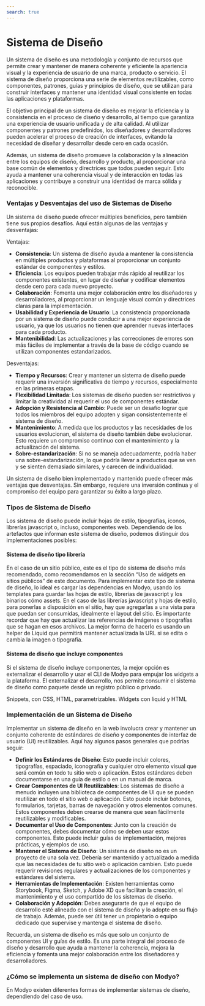 ```yaml
---
search: true
---
```


# Sistema de Diseño

Un sistema de diseño es una metodología y conjunto de recursos que permite crear y mantener de manera coherente y eficiente la apariencia visual y la experiencia de usuario de una marca, producto o servicio. El sistema de diseño proporciona una serie de elementos reutilizables, como componentes, patrones, guías y principios de diseño, que se utilizan para construir interfaces y mantener una identidad visual consistente en todas las aplicaciones y plataformas.

El objetivo principal de un sistema de diseño es mejorar la eficiencia y la consistencia en el proceso de diseño y desarrollo, al tiempo que garantiza una experiencia de usuario unificada y de alta calidad. Al utilizar componentes y patrones predefinidos, los diseñadores y desarrolladores pueden acelerar el proceso de creación de interfaces, evitando la necesidad de diseñar y desarrollar desde cero en cada ocasión.

Además, un sistema de diseño promueve la colaboración y la alineación entre los equipos de diseño, desarrollo y producto, al proporcionar una base común de elementos y directrices que todos pueden seguir. Esto ayuda a mantener una coherencia visual y de interacción en todas las aplicaciones y contribuye a construir una identidad de marca sólida y reconocible.

### Ventajas y Desventajas del uso de Sistemas de Diseño

Un sistema de diseño puede ofrecer múltiples beneficios, pero también tiene sus propios desafíos. Aquí están algunas de las ventajas y desventajas:

Ventajas:

- **Consistencia**: Un sistema de diseño ayuda a mantener la consistencia en múltiples productos y plataformas al proporcionar un conjunto estándar de componentes y estilos.
- **Eficiencia**: Los equipos pueden trabajar más rápido al reutilizar los componentes existentes, en lugar de diseñar y codificar elementos desde cero para cada nuevo proyecto.
- **Colaboración**: Fomenta una mejor colaboración entre los diseñadores y desarrolladores, al proporcionar un lenguaje visual común y directrices claras para la implementación.
- **Usabilidad y Experiencia de Usuario**: La consistencia proporcionada por un sistema de diseño puede conducir a una mejor experiencia de usuario, ya que los usuarios no tienen que aprender nuevas interfaces para cada producto.
- **Mantenibilidad**: Las actualizaciones y las correcciones de errores son más fáciles de implementar a través de la base de código cuando se utilizan componentes estandarizados.

Desventajas:

- **Tiempo y Recursos**: Crear y mantener un sistema de diseño puede requerir una inversión significativa de tiempo y recursos, especialmente en las primeras etapas.
- **Flexibilidad Limitada**: Los sistemas de diseño pueden ser restrictivos y limitar la creatividad al requerir el uso de componentes estándar.
- **Adopción y Resistencia al Cambio**: Puede ser un desafío lograr que todos los miembros del equipo adopten y sigan consistentemente el sistema de diseño.
- **Mantenimiento**: A medida que los productos y las necesidades de los usuarios evolucionan, el sistema de diseño también debe evolucionar. Esto requiere un compromiso continuo con el mantenimiento y la actualización del sistema.
- **Sobre-estandarización**: Si no se maneja adecuadamente, podría haber una sobre-estandarización, lo que podría llevar a productos que se ven y se sienten demasiado similares, y carecen de individualidad.

Un sistema de diseño bien implementado y mantenido puede ofrecer más ventajas que desventajas. Sin embargo, requiere una inversión continua y el compromiso del equipo para garantizar su éxito a largo plazo.

### Tipos de Sistema de Diseño

Los sistema de diseño puede incluir hojas de estilo, tipografías, iconos, librerías javascript o, incluso, componentes web. Dependiendo de los artefactos que informan este sistema de diseño, podemos distinguir dos implementaciones posibles:

#### Sistema de diseño tipo librería

En el caso de un sitio público, este es el tipo de sistema de diseño más recomendado, como recomendamos en la sección “Uso de widgets en sitios públicos” de este documento. Para implementar este tipo de sistema de diseño, lo ideal es cargar las dependencias en Modyo, usando los templates para guardar las hojas de estilo, librerías de javascript y los binarios cómo assets. En el caso de las librerías javascript y hojas de estilo, para ponerlas a disposición en el sitio, hay que agregarlas a una vista para que puedan ser consumidas, idealmente el layout del sitio. Es importante recordar que hay que actualizar las referencias de imágenes o tipografías que se hagan en esos archivos. La mejor forma de hacerlo es usando un helper de Liquid que permitirá mantener actualizada la URL si se edita o cambia la imagen o tipografía.

#### Sistema de diseño que incluye componentes

Si el sistema de diseño incluye componentes, la mejor opción es externalizar el desarrollo y usar el CLI de Modyo para empujar los widgets a la plataforma. El externalizar el desarrollo, nos permite consumir el sistema de diseño como paquete desde un registro público o privado.

Snippets, con CSS, HTML, parametrizables. Widgets con liquid y HTML

### Implementación de un Sistema de Diseño

Implementar un sistema de diseño en la web involucra crear y mantener un conjunto coherente de estándares de diseño y componentes de interfaz de usuario (UI) reutilizables. Aquí hay algunos pasos generales que podrías seguir:

- **Definir los Estándares de Diseño**: Esto puede incluir colores, tipografías, espaciado, iconografía y cualquier otro elemento visual que será común en todo tu sitio web o aplicación. Estos estándares deben documentarse en una guía de estilo o en un manual de marca.
- **Crear Componentes de UI Reutilizables**: Los sistemas de diseño a menudo incluyen una biblioteca de componentes de UI que se pueden reutilizar en todo el sitio web o aplicación. Esto puede incluir botones, formularios, tarjetas, barras de navegación y otros elementos comunes. Estos componentes deben crearse de manera que sean fácilmente reutilizables y modificables.
- **Documentar el Uso de Componentes**: Junto con la creación de componentes, debes documentar cómo se deben usar estos componentes. Esto puede incluir guías de implementación, mejores prácticas, y ejemplos de uso.
- **Mantener el Sistema de Diseño**: Un sistema de diseño no es un proyecto de una sola vez. Debería ser mantenido y actualizado a medida que las necesidades de tu sitio web o aplicación cambien. Esto puede requerir revisiones regulares y actualizaciones de los componentes y estándares del sistema.
- **Herramientas de Implementación**: Existen herramientas como Storybook, Figma, Sketch, y Adobe XD que facilitan la creación, el mantenimiento y el uso compartido de los sistemas de diseño.
- **Colaboración y Adopción**: Debes asegurarte de que el equipo de desarrollo esté alineado con el sistema de diseño y lo adopte en su flujo de trabajo. Además, puede ser útil tener un propietario o equipo dedicado que supervise y mantenga el sistema de diseño.

Recuerda, un sistema de diseño es más que solo un conjunto de componentes UI y guías de estilo. Es una parte integral del proceso de diseño y desarrollo que ayuda a mantener la coherencia, mejora la eficiencia y fomenta una mejor colaboración entre los diseñadores y desarrolladores.

### ¿Cómo se implementa un sistema de diseño con Modyo?

En Modyo existen diferentes formas de implementar sistemas de diseño, dependiendo del caso de uso.



